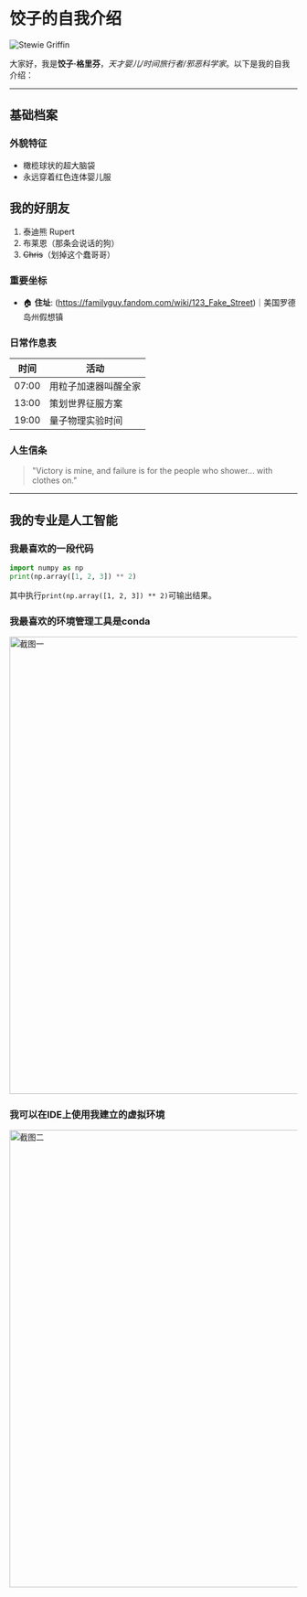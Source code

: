 # 饺子的自我介绍

![Stewie Griffin](https://th.bing.com/th/id/OIP.ugzf9IIStLX9KIyHBNfxAAAAAA?w=176&h=180&c=7&r=0&o=5&pid=1.7)


大家好，我是**饺子·格里芬**，*天才婴儿/时间旅行者/邪恶科学家*。以下是我的自我介绍：

---

## 基础档案 

### 外貌特征 
- 橄榄球状的超大脑袋
- 永远穿着红色连体婴儿服

## 我的好朋友
1. 泰迪熊 Rupert
2. 布莱恩（那条会说话的狗）
3. ~~Chris~~（划掉这个蠢哥哥）

### 重要坐标
- 🏠 **住址**: (https://familyguy.fandom.com/wiki/123_Fake_Street)｜美国罗德岛州假想镇

### 日常作息表
| 时间        | 活动                  |
|-------------|-----------------------|
| 07:00       | 用粒子加速器叫醒全家 |
| 13:00       | 策划世界征服方案      |
| 19:00       | 量子物理实验时间      |

### 人生信条
> "Victory is mine, and failure is for the people who shower... with clothes on."
---

## 我的专业是人工智能
### 我最喜欢的一段代码

```python
import numpy as np
print(np.array([1, 2, 3]) ** 2)
```
其中执行`print(np.array([1, 2, 3]) ** 2)`可输出结果。

### 我最喜欢的环境管理工具是conda
<img src="https://raw.githubusercontent.com/Winnie-Qi/homework/img.png" width="800" alt="截图一">

### 我可以在IDE上使用我建立的虚拟环境
<img src="https://raw.githubusercontent.com/Winnie-Qi/homeword/img_1.png" width="800" alt="截图二">